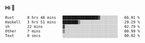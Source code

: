 ### Hi 👋

<!--START_SECTION:waka-->

```txt
Rust      8 hrs 48 mins   ████████████████▓░░░░░░░░   66.91 %
Haskell   3 hrs 51 mins   ███████▒░░░░░░░░░░░░░░░░░   29.29 %
sh        22 mins         ▓░░░░░░░░░░░░░░░░░░░░░░░░   02.79 %
Other     7 mins          ▒░░░░░░░░░░░░░░░░░░░░░░░░   00.99 %
Text      0 secs          ░░░░░░░░░░░░░░░░░░░░░░░░░   00.02 %
```

<!--END_SECTION:waka-->
